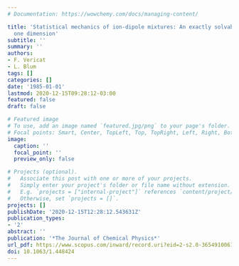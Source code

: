 ```yaml
---
# Documentation: https://wowchemy.com/docs/managing-content/

title: 'Statistical mechanics of ion-dipole mixtures: An exactly solvable model in
  one dimension'
subtitle: ''
summary: ''
authors:
- F. Vericat
- L. Blum
tags: []
categories: []
date: '1985-01-01'
lastmod: 2020-12-15T09:28:12-03:00
featured: false
draft: false

# Featured image
# To use, add an image named `featured.jpg/png` to your page's folder.
# Focal points: Smart, Center, TopLeft, Top, TopRight, Left, Right, BottomLeft, Bottom, BottomRight.
image:
  caption: ''
  focal_point: ''
  preview_only: false

# Projects (optional).
#   Associate this post with one or more of your projects.
#   Simply enter your project's folder or file name without extension.
#   E.g. `projects = ["internal-project"]` references `content/project/deep-learning/index.md`.
#   Otherwise, set `projects = []`.
projects: []
publishDate: '2020-12-15T12:28:12.543631Z'
publication_types:
- '2'
abstract: ''
publication: '*The Journal of Chemical Physics*'
url_pdf: https://www.scopus.com/inward/record.uri?eid=2-s2.0-36549100611&doi=10.1063%2f1.448424&partnerID=40&md5=a16739c637a077c188693645a735bac1
doi: 10.1063/1.448424
---
```

